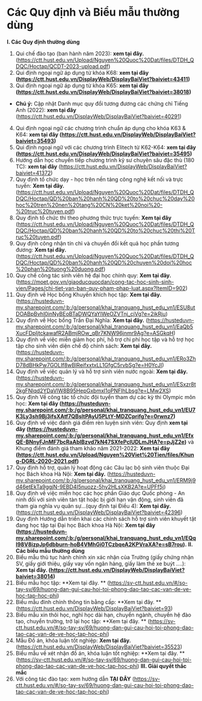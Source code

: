# Các Quy định và Biểu mẫu thường dùng

**I. Các Quy định thường dùng**
1. Qui chế đào tạo (ban hành năm 2023): **xem tại đây.** (https://ctt.hust.edu.vn/Upload/Nguyen%20Quoc%20Dat/files/DTDH_QDQC/Hoctap/QCDT-2023-upload.pdf)
2. Qui định ngoại ngữ áp dụng từ khóa K68: **xem tại đây (https://ctt.hust.edu.vn/DisplayWeb/DisplayBaiViet?baiviet=43411)**
3. Qui định ngoại ngữ áp dụng từ khóa K65: **xem tại đây (https://ctt.hust.edu.vn/DisplayWeb/DisplayBaiViet?baiviet=38018)**
+ **Chú ý:** Cập nhật Danh mục quy đổi tương đương các chứng chỉ Tiếng Anh (2022): **xem tại đây** (https://ctt.hust.edu.vn/DisplayWeb/DisplayBaiViet?baiviet=40291)
4. Qui định ngoại ngữ các chương trình chuẩn áp dụng cho khóa K63 & K64: **xem tại đây (https://ctt.hust.edu.vn/DisplayWeb/DisplayBaiViet?baiviet=35493)**
5. Qui định ngoại ngữ với các chương trình Elitech từ K62-K64: **xem tại đây (https://ctt.hust.edu.vn/DisplayWeb/DisplayBaiViet?baiviet=35495)**
6. Hướng dẫn học chuyển tiếp chương trình kỹ sư chuyên sâu đặc thù (180 TC): **xem tại đây** (https://ctt.hust.edu.vn/DisplayWeb/DisplayBaiViet?baiviet=41372)
7. Quy định tổ chức dạy - học trên nền tảng công nghệ kết nối và trực tuyến: **Xem tại đây.** (https://ctt.hust.edu.vn/Upload/Nguyen%20Quoc%20Dat/files/DTDH_QDQC/Hoctap/QD%20ban%20hanh%20QD%20to%20chuc%20day%20hoc%20tren%20nen%20tang%20CN%20ket%20noi%20-%20truc%20tuyen.pdf)
8. Quy định tổ chức thi theo phương thức trực tuyến: **Xem tại đây** (https://ctt.hust.edu.vn/Upload/Nguyen%20Quoc%20Dat/files/DTDH_QDQC/Hoctap/QD%20ban%20hanh%20QD%20to%20chuc%20thi%20Truc%20tuyen.pdf)
9. Quy định công nhận tín chỉ và chuyển đổi kết quả học phần tương đương: **Xem tại đây.** (https://ctt.hust.edu.vn/Upload/Nguyen%20Quoc%20Dat/files/DTDH_QDQC/Hoctap/QD%20ban%20hanh%20QD%20chuyen%20doi%20hoc%20phan%20tuong%20duong.pdf)
10. Quy chế công tác sinh viên hệ đại học chính quy: **Xem tại đây.** (https://moet.gov.vn/giaoducquocdan/cong-tac-hoc-sinh-sinh-vien/Pages/chi-tiet-van-ban-quy-pham-phap-luat.aspx?ItemID=902)
11. Quy định về Học bổng Khuyến khích học tập: **Xem tại đây.** (https://husteduvn-my.sharepoint.com/:b:/g/personal/khai_tranquang_hust_edu_vn1/ESU8utDOABpBvhl0inNyBEoBTaDWQYaYlWeOZVTnj_cjVg?e=2ikRju)
12. Quy định về Học bổng Trần Đại Nghĩa: **Xem tại đây.** (https://husteduvn-my.sharepoint.com/:b:/g/personal/khai_tranquang_hust_edu_vn1/EaQb5XucFDpIjtckawafR2ABmjROw_qBr7KNW96jnmr9Ag?e=ASGkqH)
13. Quy định về việc miễn giảm học phí, hỗ trợ chi phí học tập và hỗ trợ học tập cho sinh viên diện chế độ chính sách: **Xem tại đây.** (https://husteduvn-my.sharepoint.com/:b:/g/personal/khai_tranquang_hust_edu_vn1/ERo3ZhD78dBHkPw7GOLIf8wBlReifxxtxLL1GfgC5rvbSg?e=H0YcJI)
14. Quy định về việc quản lý và hỗ trợ sinh viên nước ngoài: **Xem tại đây.** (https://husteduvn-my.sharepoint.com/:b:/g/personal/khai_tranquang_hust_edu_vn1/ESxzr8t2kgFNlqd2YDaVlW8B95HepGxbmxl1oPNFIhLbsg?e=LMw2XS)
15. Quy định Về công tác tổ chức đội tuyển tham dự các kỳ thi Olympic môn học: **Xem tại đây (https://husteduvn-my.sharepoint.com/:b:/g/personal/khai_tranquang_hust_edu_vn1/EU7K3Ly3sh9Bj3ifsXAtf7QBsltPAyU5PLtY-MDZCprifg?e=0rwnz7)**
16. Quy định về việc đánh giá điểm rèn luyện sinh viên: Quy định **xem tại đây (https://husteduvn-my.sharepoint.com/:b:/g/personal/khai_tranquang_hust_edu_vn1/EfxQE-BNnyFJnMF7bcRaAbIBzvd7kN47SXfePclUDLmJHA?e=pJjZ2e)** và Khung điểm đánh giá tham khảo năm 2021-2022: **Xem tại đây (https://ctt.hust.edu.vn/Upload/Nguyen%20Viet%20Tien/files/Khung-DGRL-2020-2021.pdf)**
17. Quy định hỗ trợ, quản lý hoạt động các Câu lạc bộ sinh viên thuộc Đại học Bách khoa Hà Nội: **Xem tại đây.** (https://husteduvn-my.sharepoint.com/:b:/g/personal/khai_tranquang_hust_edu_vn1/ERM9j9d46etEkTa9ggjN-9EBD4I5nuozz-5hy2HLsXKB2A?e=UPFf5j)
18. Quy định về việc miễn học các học phần Giáo dục Quốc phòng - An ninh đối với sinh viên tàn tật hoặc bị giới hạn vận động, sinh viên đã tham gia nghĩa vụ quân sự...(quy định tại Điều 4): **Xem tại đây.** (https://ctt.hust.edu.vn/DisplayWeb/DisplayBaiViet?baiviet=42396)
19. Quy định Hướng dẫn triển khai các chính sách hỗ trợ sinh viên khuyết tật đang học tập tại Đại học Bách khoa Hà Nội: **Xem tại đây (https://husteduvn-my.sharepoint.com/:b:/g/personal/khai_tranquang_hust_edu_vn1/EQqI98V8izpJp6dbburn-hoB4VMhGi0TCzbqeA2KPVraXA?e=sB7rou).**
**II. Các biểu mẫu thường dùng**
1. Biểu mẫu thủ tục hành chính xin xác nhận của Trường (giấy chứng nhận SV, giấy giới thiệu, giấy vay vốn ngân hàng, giấy làm thẻ xe buýt ....): **Xem tại đây.  (https://ctt.hust.edu.vn/DisplayWeb/DisplayBaiViet?baiviet=38014)**
2. Biểu mẫu học tập: **Xem tại đây. ** (https://sv-ctt.hust.edu.vn/#/so-tay-sv/69/huong-dan-gui-cau-hoi-toi-phong-dao-tao-cac-van-de-ve-hoc-tap-hoc-phi)
3. Biểu mẫu đính chính thông tin bằng cấp: **Xem tại đây. ** (https://ctt.hust.edu.vn/DisplayWeb/DisplayBaiViet?baiviet=93)
4. Biểu mẫu xin thôi học, nghỉ học dài hạn, chuyển ngành, chuyển hệ đào tạo, chuyển trường, trở lại học tập: **Xem tại đây. ** (https://sv-ctt.hust.edu.vn/#/so-tay-sv/69/huong-dan-gui-cau-hoi-toi-phong-dao-tao-cac-van-de-ve-hoc-tap-hoc-phi)
5. Mẫu Đồ án, khóa luận tốt nghiệp: **Xem tại đây.** (https://ctt.hust.edu.vn/DisplayWeb/DisplayBaiViet?baiviet=35523) 
6. Biểu mẫu về xét nhận đồ án, khóa luận tốt nghiệp: **Xem tại đây. ** (https://sv-ctt.hust.edu.vn/#/so-tay-sv/69/huong-dan-gui-cau-hoi-toi-phong-dao-tao-cac-van-de-ve-hoc-tap-hoc-phi)
**III. Giải quyết thắc mắc**
1. Với công tác đào tạo: xem hướng dẫn **TẠI ĐÂY** (https://sv-ctt.hust.edu.vn/#/so-tay-sv/69/huong-dan-gui-cau-hoi-toi-phong-dao-tao-cac-van-de-ve-hoc-tap-hoc-phi)